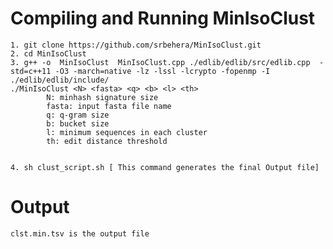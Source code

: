 # Compiling and Running MinIsoClust

    1. git clone https://github.com/srbehera/MinIsoClust.git
    2. cd MinIsoClust
    3. g++ -o  MinIsoClust  MinIsoClust.cpp ./edlib/edlib/src/edlib.cpp  -std=c++11 -O3 -march=native -lz -lssl -lcrypto -fopenmp -I ./edlib/edlib/include/
    ./MinIsoClust <N> <fasta> <q> <b> <l> <th>
            N: minhash signature size 
            fasta: input fasta file name
            q: q-gram size
            b: bucket size
            l: minimum sequences in each cluster
            th: edit distance threshold
            
            
    4. sh clust_script.sh [ This command generates the final Output file]

# Output
    clst.min.tsv is the output file
